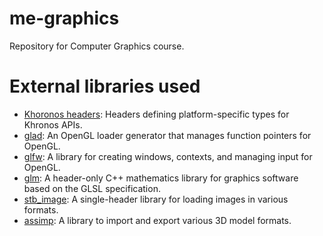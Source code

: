 # me-graphics
Repository for Computer Graphics course.

# External libraries used
 - [Khoronos headers](https://registry.khronos.org/EGL/api/KHR/khrplatform.h): Headers defining platform-specific types for Khronos APIs.
 - [glad](https://glad.dav1d.de/): An OpenGL loader generator that manages function pointers for OpenGL.
 - [glfw](https://www.glfw.org/): A library for creating windows, contexts, and managing input for OpenGL.
 - [glm](https://github.com/g-truc/glm): A header-only C++ mathematics library for graphics software based on the GLSL specification.
 - [stb_image](https://github.com/nothings/stb/tree/master): A single-header library for loading images in various formats.
 - [assimp](https://github.com/assimp/assimp): A library to import and export various 3D model formats.